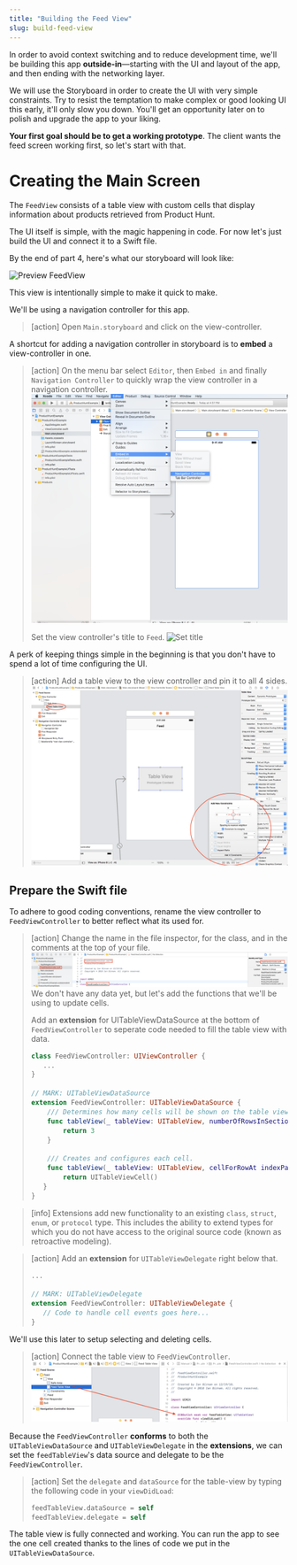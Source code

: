 ```yaml
---
title: "Building the Feed View"
slug: build-feed-view
---
```


In order to avoid context switching and to reduce development time, we'll be building this app **outside-in**—starting with the UI and layout of the app, and then ending with the networking layer.

We will use the Storyboard in order to create the UI with very simple constraints. Try to resist the temptation to make complex or good looking UI this early, it'll only slow you down. You'll get an opportunity later on to polish and upgrade the app to your liking.

**Your first goal should be to get a working prototype**. The client wants the feed screen working first, so let's start with that.

# Creating the Main Screen

The `FeedView` consists of a table view with custom cells that display information about products retrieved from Product Hunt.

The UI itself is simple, with the magic happening in code. For now let's just build the UI and connect it to a Swift file.

By the end of part 4, here's what our storyboard will look like:

![Preview FeedView](assets/feedview-preview.png)

This view is intentionally simple to make it quick to make.

We'll be using a navigation controller for this app.

> [action]
> Open `Main.storyboard` and click on the view-controller.

A shortcut for adding a navigation controller in storyboard is to **embed** a view-controller in one.

> [action]
> On the menu bar select `Editor`, then `Embed in` and finally `Navigation Controller` to quickly wrap the view controller in a navigation controller.
> ![Embedded controller](assets/embed-controller.png)
>
> Set the view controller's title to `Feed`.
> ![Set title](assets/set-controller-title.png)

A perk of keeping things simple in the beginning is that you don't have to spend a lot of time configuring the UI.

> [action]
> Add a table view to the view controller and pin it to all 4 sides.
> ![Add table view](assets/pin-table-view.png)

## Prepare the Swift file

To adhere to good coding conventions, rename the view controller to `FeedViewController` to better reflect what its used for.

> [action]
> Change the name in the file inspector, for the class, and in the comments at the top of your file.
> ![Rename view controller](assets/rename-viewcontroller.png)
We don't have any data yet, but let's add the functions that we'll be using to update cells.
>
> Add an **extension** for UITableViewDataSource at the bottom of `FeedViewController` to seperate code needed to fill the table view with data.
>
> ``` swift
> class FeedViewController: UIViewController {
>    ...
> }
>
> // MARK: UITableViewDataSource
> extension FeedViewController: UITableViewDataSource {
>     /// Determines how many cells will be shown on the table view.
>     func tableView(_ tableView: UITableView, numberOfRowsInSection section: Int) -> Int {
>         return 3
>     }
>
>     /// Creates and configures each cell.
>     func tableView(_ tableView: UITableView, cellForRowAt indexPath: IndexPath) -> UITableViewCell {
>         return UITableViewCell()
>    }
> }
>  ```
>

> [info]
> Extensions add new functionality to an existing `class`, `struct`, `enum`, or `protocol` type.
> This includes the ability to extend types for which you do not have access to the original source code (known as retroactive modeling).

> [action]
> Add an **extension** for `UITableViewDelegate` right below that.
>
> ``` swift
> ...
>
> // MARK: UITableViewDelegate
> extension FeedViewController: UITableViewDelegate {
>    // Code to handle cell events goes here...
> }
> ```

We'll use this later to setup selecting and deleting cells.

> [action]
> Connect the table view to `FeedViewController`.
> ![Connect outlet](assets/connect-outlet.png)

Because the `FeedViewController` **conforms** to both the `UITableViewDataSource` and `UITableViewDelegate` in the **extensions**, we can set the `feedTableView`'s data source and delegate to be the `FeedViewController`.

> [action]
> Set the `delegate` and `dataSource` for the table-view by typing the following code in your `viewDidLoad`:
>
> ```swift
> feedTableView.dataSource = self
> feedTableView.delegate = self
> ```
>

The table view is fully connected and working. You can run the app to see the one cell created thanks to the lines of code we put in the `UITableViewDataSource`.
